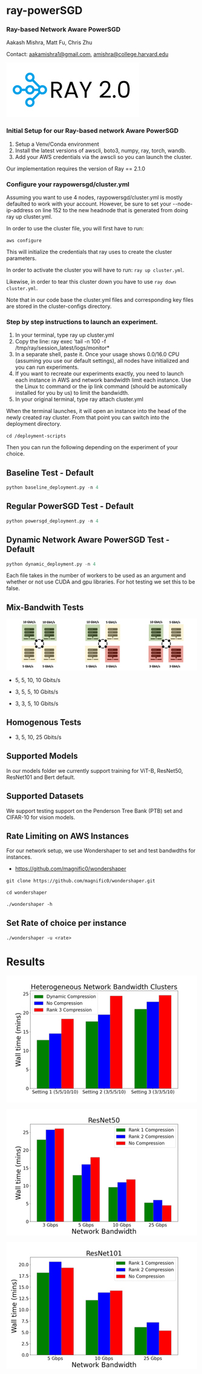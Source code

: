 # ray-powerSGD
### Ray-based Network Aware PowerSGD

Aakash Mishra, Matt Fu, Chris Zhu

Contact: aakamishra1@gmail.com, amishra@college.harvard.edu

![Ray Project](figures/ray-logo.png)


### Initial Setup for our Ray-based network Aware PowerSGD

1) Setup a Venv/Conda environment
2) Install the latest versions of awscli, boto3, numpy, ray, torch, wandb.
3) Add your AWS credentials via the awscli so you can launch the cluster.

Our implementation requires the version of Ray == 2.1.0

### Configure your raypowersgd/cluster.yml
Assuming you want to use 4 nodes, raypowersgd/cluster.yml is mostly defaulted to work with your account. However, be sure to set your --node-ip-address on line 152 to the new headnode that is generated from doing ray up cluster.yml. 

In order to use the cluster file, you will first have to run:

`aws configure`

This will initialize the credentials that ray uses to create the cluster parameters. 

In order to activate the cluster you will have to run: `ray up cluster.yml`.

Likewise, in order to tear this cluster down you have to use `ray down cluster.yml`.

Note that in our code base the cluster.yml files and corresponding key files are stored in the cluster-configs directory.

### Step by step instructions to launch an experiment.
1) In your terminal, type ray up cluster.yml
2) Copy the line: ray exec <Your cluster.yml path> 'tail -n 100 -f /tmp/ray/session_latest/logs/monitor*
3) In a separate shell, paste it. Once your usage shows 0.0/16.0 CPU (assuming you use our default settings), all nodes have initialized and you can run experiments. 
4) If you want to recreate our experiments exactly, you need to launch each instance in AWS and network bandwidth limit each instance. Use the Linux tc command or the ip link command (should be automically installed for you by us) to limit the bandwidth. 
5) In your original terminal, type ray attach cluster.yml

When the terminal launches, it will open an instance into the head of the newly created ray cluster. From that point you can switch into the deployment directory.

`cd /deployment-scripts`

Then you can run the following depending on the experiment of your choice.

## Baseline Test - Default

```python
python baseline_deployment.py -n 4
```

## Regular PowerSGD Test - Default

```python
python powersgd_deployment.py -n 4
```

## Dynamic Network Aware PowerSGD Test - Default

```python
python dynamic_deployment.py -n 4
```

Each file takes in the number of workers to be used as an argument and whether or not use CUDA and gpu libraries. For hot testing we set this to be false. 


## Mix-Bandwith Tests

![Setup](figures/config.png)


- 5, 5, 10, 10 Gbits/s

- 3, 5, 5, 10 Gbits/s

- 3, 3, 5, 10 Gbits/s

## Homogenous Tests

- 3, 5, 10, 25 Gbits/s

## Supported Models

In our models folder we currently support training for ViT-B, ResNet50, ResNet101 and Bert default.

## Supported Datasets

We support testing support on the Penderson Tree Bank (PTB) set and CIFAR-10 for vision models. 

## Rate Limiting on AWS Instances

For our network setup, we use Wondershaper to set and test bandwdths for instances.

- https://github.com/magnific0/wondershaper

`git clone https://github.com/magnific0/wondershaper.git`

`cd wondershaper`

`./wondershaper -h`

## Set Rate of choice per instance

`./wondershaper -u <rate>`

# Results

![Results](visualization/DynamicCompressionResNet50PowerSGDPlot.jpg)

![Results](visualization/ResNet50PowerSGDPlot.jpg)

![Results](visualization/ResNet101PowerSGDPlot.jpg)
